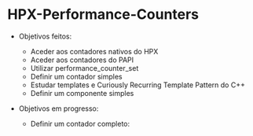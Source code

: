 # HPX-Performance-Counters

* Objetivos feitos:
  * Aceder aos contadores nativos do HPX
  * Aceder aos contadores do PAPI
  * Utilizar performance_counter_set
  * Definir um contador simples
  * Estudar templates e Curiously Recurring Template Pattern do C++
  * Definir um componente simples
  
* Objetivos em progresso:
  * Definir um contador completo:
